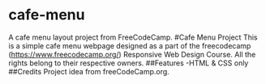 # cafe-menu
A cafe menu layout project from FreeCodeCamp.
#Cafe Menu Project
This is a simple cafe menu webpage designed as a part of the freecodecamp (https://www.freecodecamp.org/) Responsive Web Design Course. All the rights belong to their respective owners.
##Features
-HTML & CSS only
##Credits
Project idea from freeCodeCamp.org.
